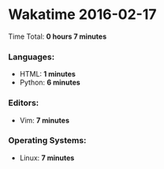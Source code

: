 # Wakatime 2016-02-17

Time Total: **0 hours 7 minutes**

### Languages:
- HTML: **1 minutes** 
- Python: **6 minutes** 

### Editors:
- Vim: **7 minutes** 

### Operating Systems:
- Linux: **7 minutes** 

